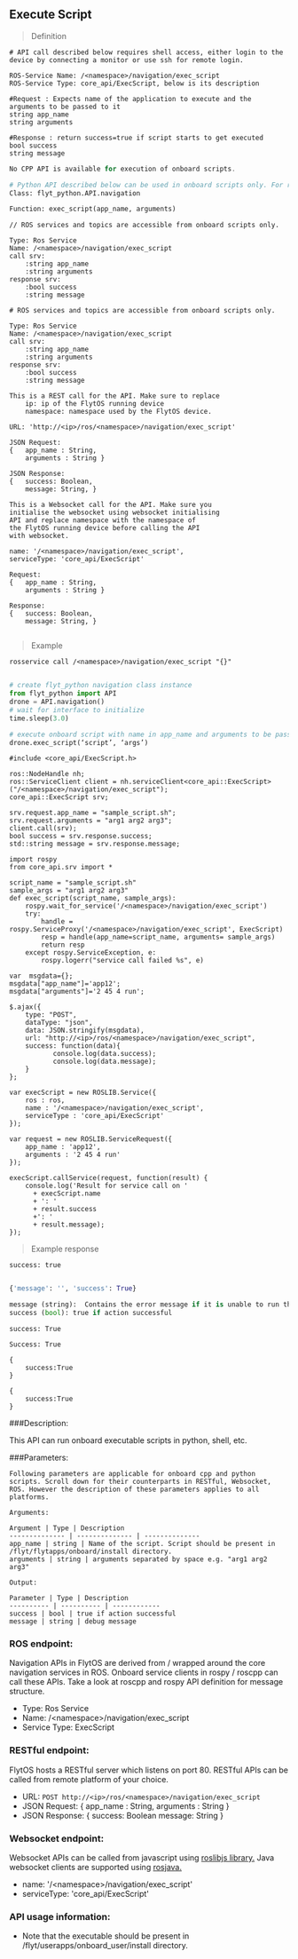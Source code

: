 ## Execute Script


> Definition

```shell
# API call described below requires shell access, either login to the device by connecting a monitor or use ssh for remote login.

ROS-Service Name: /<namespace>/navigation/exec_script
ROS-Service Type: core_api/ExecScript, below is its description

#Request : Expects name of the application to execute and the arguments to be passed to it
string app_name
string arguments

#Response : return success=true if script starts to get executed
bool success
string message
```

```cpp
No CPP API is available for execution of onboard scripts.
```

```python
# Python API described below can be used in onboard scripts only. For remote scripts you can use http client libraries to call FlytOS REST endpoints from python.
Class: flyt_python.API.navigation

Function: exec_script(app_name, arguments)
```

```cpp--ros
// ROS services and topics are accessible from onboard scripts only.

Type: Ros Service
Name: /<namespace>/navigation/exec_script
call srv:
    :string app_name
    :string arguments
response srv: 
    :bool success
    :string message
```

```python--ros
# ROS services and topics are accessible from onboard scripts only.

Type: Ros Service
Name: /<namespace>/navigation/exec_script
call srv:
    :string app_name
    :string arguments
response srv: 
    :bool success
    :string message

```

```javascript--REST
This is a REST call for the API. Make sure to replace 
    ip: ip of the FlytOS running device
    namespace: namespace used by the FlytOS device.

URL: 'http://<ip>/ros/<namespace>/navigation/exec_script'

JSON Request:
{   app_name : String,
    arguments : String }

JSON Response:
{   success: Boolean,
    message: String, }

```

```javascript--Websocket
This is a Websocket call for the API. Make sure you 
initialise the websocket using websocket initialising 
API and replace namespace with the namespace of 
the FlytOS running device before calling the API 
with websocket.

name: '/<namespace>/navigation/exec_script',
serviceType: 'core_api/ExecScript'

Request:
{   app_name : String,
    arguments : String }

Response:
{   success: Boolean,
    message: String, }


```


> Example

```shell
rosservice call /<namespace>/navigation/exec_script "{}"
```

```cpp
```

```python
# create flyt_python navigation class instance
from flyt_python import API
drone = API.navigation()
# wait for interface to initialize
time.sleep(3.0)

# execute onboard script with name in app_name and arguments to be passed with it as arguments  
drone.exec_script(‘script’, ‘args’)

```

```cpp--ros
#include <core_api/ExecScript.h>

ros::NodeHandle nh;
ros::ServiceClient client = nh.serviceClient<core_api::ExecScript>("/<namespace>/navigation/exec_script");
core_api::ExecScript srv;

srv.request.app_name = "sample_script.sh";
srv.request.arguments = "arg1 arg2 arg3";
client.call(srv);
bool success = srv.response.success;
std::string message = srv.response.message;
```

```python--ros
import rospy
from core_api.srv import *

script_name = "sample_script.sh"
sample_args = "arg1 arg2 arg3"
def exec_script(script_name, sample_args):
    rospy.wait_for_service('/<namespace>/navigation/exec_script')
    try:
        handle = rospy.ServiceProxy('/<namespace>/navigation/exec_script', ExecScript)
        resp = handle(app_name=script_name, arguments= sample_args)
        return resp
    except rospy.ServiceException, e:
        rospy.logerr("service call failed %s", e)

```

```javascript--REST
var  msgdata={};
msgdata["app_name"]='app12';
msgdata["arguments"]='2 45 4 run';

$.ajax({
    type: "POST",
    dataType: "json",
    data: JSON.stringify(msgdata),
    url: "http://<ip>/ros/<namespace>/navigation/exec_script",  
    success: function(data){
           console.log(data.success);
           console.log(data.message);
    }
};

```

```javascript--Websocket
var execScript = new ROSLIB.Service({
    ros : ros,
    name : '/<namespace>/navigation/exec_script',
    serviceType : 'core_api/ExecScript'
});

var request = new ROSLIB.ServiceRequest({    
    app_name : 'app12',
    arguments : '2 45 4 run'
});

execScript.callService(request, function(result) {
    console.log('Result for service call on '
      + execScript.name
      + ': '
      + result.success
      +': '
      + result.message);
});
```


> Example response

```shell
success: true
```

```cpp
```

```python
{'message': '', 'success': True}

message (string):  Contains the error message if it is unable to run the script.
success (bool): true if action successful
```

```cpp--ros
success: True
```

```python--ros
Success: True
```

```javascript--REST
{
    success:True
}

```

```javascript--Websocket
{
    success:True
}

```





###Description:

This API can run onboard executable scripts in python, shell, etc. 

###Parameters:
    
    Following parameters are applicable for onboard cpp and python scripts. Scroll down for their counterparts in RESTful, Websocket, ROS. However the description of these parameters applies to all platforms. 
    
    Arguments:
    
    Argument | Type | Description
    -------------- | -------------- | --------------
    app_name | string | Name of the script. Script should be present in /flyt/flytapps/onboard/install directory.
    arguments | string | arguments separated by space e.g. "arg1 arg2 arg3"
    
    Output:
    
    Parameter | Type | Description
    ---------- | ---------- | ------------
    success | bool | true if action successful
    message | string | debug message

### ROS endpoint:
Navigation APIs in FlytOS are derived from / wrapped around the core navigation services in ROS. Onboard service clients in rospy / roscpp can call these APIs. Take a look at roscpp and rospy API definition for message structure. 

* Type: Ros Service</br> 
* Name: /\<namespace\>/navigation/exec_script</br>
* Service Type: ExecScript

### RESTful endpoint:
FlytOS hosts a RESTful server which listens on port 80. RESTful APIs can be called from remote platform of your choice.

* URL: ``POST http://<ip>/ros/<namespace>/navigation/exec_script``
* JSON Request:
{
    app_name : String,
    arguments : String
}
* JSON Response:
{
    success: Boolean
    message: String
}


### Websocket endpoint:
Websocket APIs can be called from javascript using  [roslibjs library.](https://github.com/RobotWebTools/roslibjs) 
Java websocket clients are supported using [rosjava.](http://wiki.ros.org/rosjava)

* name: '/\<namespace\>/navigation/exec_script'</br>
* serviceType: 'core_api/ExecScript'


### API usage information:

* Note that the executable should be present in /flyt/userapps/onboard_user/install directory.

